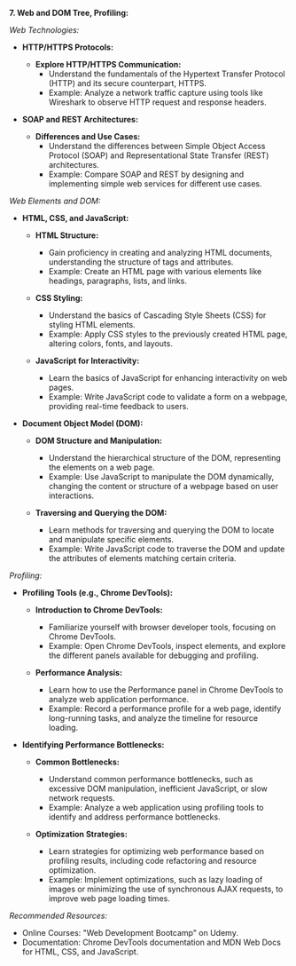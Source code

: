 **7. Web and DOM Tree, Profiling:**

*Web Technologies:*

- **HTTP/HTTPS Protocols:**
    - **Explore HTTP/HTTPS Communication:**
        - Understand the fundamentals of the Hypertext Transfer Protocol (HTTP) and its secure counterpart, HTTPS.
        - Example: Analyze a network traffic capture using tools like Wireshark to observe HTTP request and response headers.

- **SOAP and REST Architectures:**
    - **Differences and Use Cases:**
        - Understand the differences between Simple Object Access Protocol (SOAP) and Representational State Transfer (REST) architectures.
        - Example: Compare SOAP and REST by designing and implementing simple web services for different use cases.

*Web Elements and DOM:*

- **HTML, CSS, and JavaScript:**
    - **HTML Structure:**
        - Gain proficiency in creating and analyzing HTML documents, understanding the structure of tags and attributes.
        - Example: Create an HTML page with various elements like headings, paragraphs, lists, and links.

    - **CSS Styling:**
        - Understand the basics of Cascading Style Sheets (CSS) for styling HTML elements.
        - Example: Apply CSS styles to the previously created HTML page, altering colors, fonts, and layouts.

    - **JavaScript for Interactivity:**
        - Learn the basics of JavaScript for enhancing interactivity on web pages.
        - Example: Write JavaScript code to validate a form on a webpage, providing real-time feedback to users.

- **Document Object Model (DOM):**
    - **DOM Structure and Manipulation:**
        - Understand the hierarchical structure of the DOM, representing the elements on a web page.
        - Example: Use JavaScript to manipulate the DOM dynamically, changing the content or structure of a webpage based on user interactions.

    - **Traversing and Querying the DOM:**
        - Learn methods for traversing and querying the DOM to locate and manipulate specific elements.
        - Example: Write JavaScript code to traverse the DOM and update the attributes of elements matching certain criteria.

*Profiling:*

- **Profiling Tools (e.g., Chrome DevTools):**
    - **Introduction to Chrome DevTools:**
        - Familiarize yourself with browser developer tools, focusing on Chrome DevTools.
        - Example: Open Chrome DevTools, inspect elements, and explore the different panels available for debugging and profiling.

    - **Performance Analysis:**
        - Learn how to use the Performance panel in Chrome DevTools to analyze web application performance.
        - Example: Record a performance profile for a web page, identify long-running tasks, and analyze the timeline for resource loading.

- **Identifying Performance Bottlenecks:**
    - **Common Bottlenecks:**
        - Understand common performance bottlenecks, such as excessive DOM manipulation, inefficient JavaScript, or slow network requests.
        - Example: Analyze a web application using profiling tools to identify and address performance bottlenecks.

    - **Optimization Strategies:**
        - Learn strategies for optimizing web performance based on profiling results, including code refactoring and resource optimization.
        - Example: Implement optimizations, such as lazy loading of images or minimizing the use of synchronous AJAX requests, to improve web page loading times.

*Recommended Resources:*
- Online Courses: "Web Development Bootcamp" on Udemy.
- Documentation: Chrome DevTools documentation and MDN Web Docs for HTML, CSS, and JavaScript.